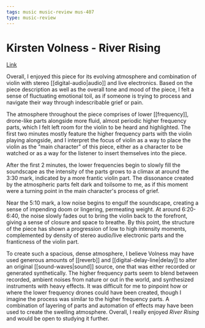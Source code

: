 ```yaml
---
tags: music music-review mus-407
type: music-review
---
```


# Kirsten Volness - River Rising

[Link](https://www.youtube.com/watch?v=NgyTUIHaBJc)

Overall, I enjoyed this piece for its evolving atmosphere and combination of violin with stereo [[digital-audio|audio]] and live electronics. Based on the piece description as well as the overall tone and mood of the piece, I felt a sense of fluctuating emotional toil, as if someone is trying to process and navigate their way through indescribable grief or pain.

The atmosphere throughout the piece comprises of lower [[frequency]], drone-like parts alongside more fluid, almost periodic higher frequency parts, which I felt left room for the violin to be heard and highlighted. The first two minutes mostly feature the higher frequency parts with the violin playing alongside, and I interpret the focus of violin as a way to place the violin as the "main character" of this piece, either as a character to be watched or as a way for the listener to insert themselves into the piece.

After the first 2 minutes, the lower frequencies begin to slowly fill the soundscape as the intensity of the parts grows to a climax at around the 3:30 mark, indicated by a more frantic violin part. The dissonance created by the atmospheric parts felt dark and toilsome to me, as if this moment were a turning point in the main character's process of grief.

Near the 5:10 mark, a low noise begins to engulf the soundscape, creating a sense of impending doom or lingering, permeating weight. At around 6:20-6:40, the noise slowly fades out to bring the violin back to the forefront, giving a sense of closure and space to breathe. By this point, the structure of the piece has shown a progression of low to high intensity moments, complemented by density of stereo audio/live electronic parts and the franticness of the violin part.

To create such a spacious, dense atmosphere, I believe Volness may have used generous amounts of [[reverb]] and [[digital-delay-line|delay]] to alter an original [[sound-waves|sound]] source, one that was either recorded or generated synthetically. The higher frequency parts seem to blend between recorded, ambient noises from nature or out in the world, and synthesized instruments with heavy effects. It was difficult for me to pinpoint how or where the lower frequency drones could have been created, though I imagine the process was similar to the higher frequency parts. A combination of layering of parts and automation of effects may have been used to create the swelling atmosphere. Overall, I really enjoyed _River Rising_ and would be open to studying it further.

